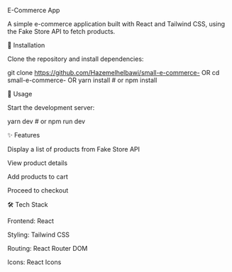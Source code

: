 E-Commerce App

A simple e-commerce application built with React and Tailwind CSS, using the Fake Store API to fetch products.

🚀 Installation

Clone the repository and install dependencies:

git clone https://github.com/Hazemelhelbawi/small-e-commerce- OR 
cd small-e-commerce-  OR
yarn install  # or npm install

📖 Usage

Start the development server:

yarn dev  # or npm run dev

✨ Features

Display a list of products from Fake Store API

View product details

Add products to cart

Proceed to checkout

🛠 Tech Stack

Frontend: React

Styling: Tailwind CSS

Routing: React Router DOM

Icons: React Icons
